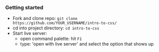 ### Getting started

- Fork and clone repo: `git clone https://github.com/YOUR_USERNAME/intro-to-css/`
- cd into project directory: `cd intro-to-css`
- Start live server:
  - open command palette: hit `F1`
  - type: 'open with live server' and select the option that shows up
